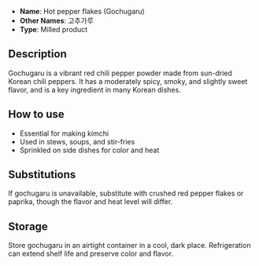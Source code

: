 - **Name**: Hot pepper flakes (Gochugaru)
- **Other Names**: 고추가루
- **Type**: Milled product

## Description

Gochugaru is a vibrant red chili pepper powder made from sun-dried Korean chili peppers. It has a moderately spicy, smoky, and slightly sweet flavor, and is a key ingredient in many Korean dishes.

## How to use

- Essential for making kimchi
- Used in stews, soups, and stir-fries
- Sprinkled on side dishes for color and heat

## Substitutions

If gochugaru is unavailable, substitute with crushed red pepper flakes or paprika, though the flavor and heat level will differ.

## Storage

Store gochugaru in an airtight container in a cool, dark place. Refrigeration can extend shelf life and preserve color and flavor. 
